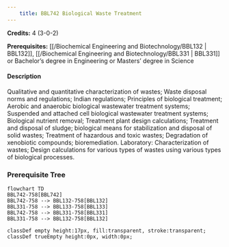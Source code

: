 ```yaml
---
    title: BBL742 Biological Waste Treatment
---
```

**Credits:** 4 (3-0-2)



**Prerequisites:** [[/Biochemical Engineering and Biotechnology/BBL132 | BBL132]], [[/Biochemical Engineering and Biotechnology/BBL331 | BBL331]] or Bachelor’s degree in Engineering or Masters’ degree in Science

#### Description 
Qualitative and quantitative characterization of wastes; Waste disposal norms and regulations; Indian regulations; Principles of biological treatment; Aerobic and anaerobic biological wastewater treatment systems; Suspended and attached cell biological wastewater treatment systems; Biological nutrient removal; Treatment plant design calculations; Treatment and disposal of sludge; biological means for stabilization and disposal of solid wastes; Treatment of hazardous and toxic wastes; Degradation of xenobiotic compounds; bioremediation. Laboratory: Characterization of wastes; Design calculations for various types of wastes using various types of biological processes.

### Prerequisite Tree

```mermaid
flowchart TD
BBL742-758[BBL742]
BBL742-758 --> BBL132-758[BBL132]
BBL331-758 --> BBL133-758[BBL133]
BBL742-758 --> BBL331-758[BBL331]
BBL331-758 --> BBL132-758[BBL132]

classDef empty height:17px, fill:transparent, stroke:transparent;
classDef trueEmpty height:0px, width:0px;
```